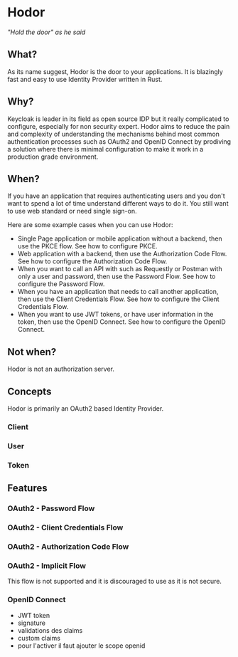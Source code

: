 # Hodor
<i>"Hold the door" as he said</i>

## What?
As its name suggest, Hodor is the door to your applications. It is blazingly fast and easy to use Identity Provider written in Rust.

## Why?
Keycloak is leader in its field as open source IDP but it really complicated to configure, especially for non security expert. Hodor aims to reduce the pain and complexity of understanding the mechanisms behind most common authentication processes such as OAuth2 and OpenID Connect by prodiving a solution where there is minimal configuration to make it work in a production grade environment.

## When?
If you have an application that requires authenticating users and you don't want to spend a lot of time understand different ways to do it. You still want to use web standard or need single sign-on.

Here are some example cases when you can use Hodor:
- Single Page application or mobile application without a backend, then use the PKCE flow. See how to configure PKCE.
- Web application with a backend, then use the Authorization Code Flow. See how to configure the Authorization Code Flow.
- When you want to call an API with such as Requestly or Postman with only a user and password, then use the Password Flow. See how to configure the Password Flow.
- When you have an application that needs to call another application, then use the Client Credentials Flow. See how to configure the Client Credentials Flow.
- When you want to use JWT tokens, or have user information in the token, then use the OpenID Connect. See how to configure the OpenID Connect.

## Not when?
Hodor is not an authorization server.

## Concepts
Hodor is primarily an OAuth2 based Identity Provider.

### Client

### User

### Token

## Features

### OAuth2 - Password Flow

### OAuth2 - Client Credentials Flow

### OAuth2 - Authorization Code Flow

### OAuth2 - Implicit Flow
This flow is not supported and it is discouraged to use as it is not secure.

### OpenID Connect
- JWT token
- signature
- validations des claims
- custom claims
- pour l'activer il faut ajouter le scope openid